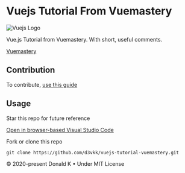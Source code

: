 # Vuejs Tutorial From Vuemastery

![Vuejs Logo](https://github.com/d3vkk/vuejs-tutorial-vuemastery/blob/master/vuejs-logo.png)

Vue.js Tutorial from Vuemastery. With short, useful comments.

[Vuemastery](https://www.vuemastery.com/courses/intro-to-vue-js/vue-instance)

## Contribution

To contribute, [use this guide](https://github.com/d3vkk/open-source/blob/master/CONTRIBUTING.md)

## Usage

Star this repo for future reference

[Open in browser-based Visual Studio Code](https://vscode.dev/github/d3vkk/vuejs-tutorial-vuemastery)

Fork or clone this repo
```
git clone https://github.com/d3vkk/vuejs-tutorial-vuemastery.git
```

© 2020-present Donald K • Under MIT License
